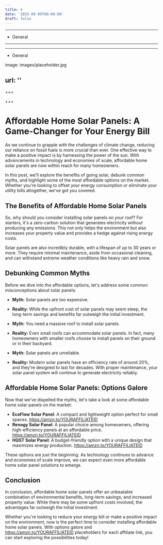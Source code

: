 ```yaml
---
title: A
date: '2025-09-09T00:00:00'
draft: false
---
```


---




- General
---

---

- General

image: images/placeholder.jpg

url: ''
---

+++





+++





**Affordable Home Solar Panels: A Game-Changer for Your Energy Bill**
=====================================================

As we continue to grapple with the challenges of climate change, reducing our reliance on fossil fuels is more crucial than ever. One effective way to make a positive impact is by harnessing the power of the sun. With advancements in technology and economies of scale, affordable home solar panels are now within reach for many homeowners.

In this post, we'll explore the benefits of going solar, debunk common myths, and highlight some of the most affordable options on the market. Whether you're looking to offset your energy consumption or eliminate your utility bills altogether, we've got you covered.

**The Benefits of Affordable Home Solar Panels**
-----------------------------------------

So, why should you consider installing solar panels on your roof? For starters, it's a zero-carbon solution that generates electricity without producing any emissions. This not only helps the environment but also increases your property value and provides a hedge against rising energy costs.

Solar panels are also incredibly durable, with a lifespan of up to 30 years or more. They require minimal maintenance, aside from occasional cleaning, and can withstand extreme weather conditions like heavy rain and snow.

**Debunking Common Myths**
-------------------------

Before we dive into the affordable options, let's address some common misconceptions about solar panels:

* **Myth:** Solar panels are too expensive.
* **Reality:** While the upfront cost of solar panels may seem steep, the long-term savings and benefits far outweigh the initial investment.

* **Myth:** You need a massive roof to install solar panels.
* **Reality:** Even small roofs can accommodate solar panels. In fact, many homeowners with smaller roofs choose to install panels on their ground or in their backyard.

* **Myth:** Solar panels are unreliable.
* **Reality:** Modern solar panels have an efficiency rate of around 20%, and they're designed to last for decades. With proper maintenance, your solar panel system will continue to generate electricity reliably.

**Affordable Home Solar Panels: Options Galore**
---------------------------------------------

Now that we've dispelled the myths, let's take a look at some affordable home solar panels on the market:

* **EcoFlow Solar Panel**: A compact and lightweight option perfect for small spaces. https://amzn.to/YOURAFFILIATEID
* **Renogy Solar Panel**: A popular choice among homeowners, offering high-efficiency panels at an affordable price. https://amzn.to/YOURAFFILIATEID
* **HQST Solar Panel**: A budget-friendly option with a unique design that maximizes energy production. https://amzn.to/YOURAFFILIATEID

These options are just the beginning. As technology continues to advance and economies of scale improve, we can expect even more affordable home solar panel solutions to emerge.

**Conclusion**
----------

In conclusion, affordable home solar panels offer an unbeatable combination of environmental benefits, long-term savings, and increased property value. While there may be some upfront costs involved, the advantages far outweigh the initial investment.

Whether you're looking to reduce your energy bill or make a positive impact on the environment, now is the perfect time to consider installing affordable home solar panels. With options galore and https://amzn.to/YOURAFFILIATEID placeholders for each affiliate link, you can start exploring the possibilities today!
